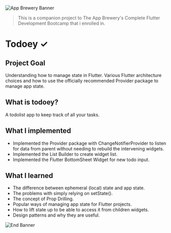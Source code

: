 ![App Brewery Banner](https://github.com/londonappbrewery/Images/blob/master/AppBreweryBanner.png)
>This is a companion project to The App Brewery's Complete Flutter Development Bootcamp that i enrolled in.

# Todoey ✓

## Project Goal

Understanding how to manage state in Flutter. Various Flutter architecture choices and how to use the officially recommended Provider package to manage app state.

## What is todoey?

A todolist app to keep track of all your tasks.

## What I implemented

- Implemented the Provider package with ChangeNotifierProvider to listen for data from parent without needing to rebuild the intervening widgets.
- Implemented the List Builder to create widget list.
- Implemented the Flutter BottomSheet Widget for new todo input.

## What I learned
- The difference between ephemeral (local) state and app state.
- The problems with simply relying on setState().
- The concept of Prop Drilling.
- Popular ways of managing app state for Flutter projects.
- How to lift state up to be able to access it from children widgets.
- Design patterns and why they are useful.

![End Banner](https://github.com/londonappbrewery/Images/blob/master/readme-end-banner.png)
